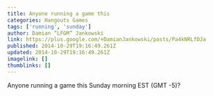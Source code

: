 ```yaml
---
title: Anyone running a game this
categories: Hangouts Games
tags: ['running', 'sunday']
author: Damian “LFGM” Jankowski
link: https://plus.google.com/+DamianJankowski/posts/Pa4kNRLfDJa
published: 2014-10-29T19:16:49.261Z
updated: 2014-10-29T19:16:49.261Z
imagelink: []
thumblinks: []
---
```


Anyone running a game this Sunday morning EST (GMT -5)?
